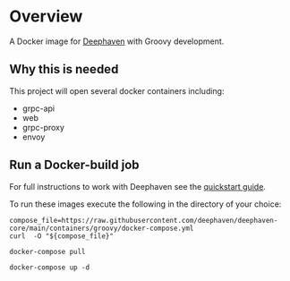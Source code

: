 
# Overview

A Docker image for [Deephaven](https://deephaven.io/core/docs/tutorials/quickstart) with Groovy development.

## Why this is needed

This project will open several docker containers including:
 - grpc-api
 - web
 - grpc-proxy
 - envoy

## Run a Docker-build job

For full instructions to work with Deephaven see the [quickstart guide](https://deephaven.io/core/docs/tutorials/quickstart).

To run these images execute the following in the directory of your choice:

```
compose_file=https://raw.githubusercontent.com/deephaven/deephaven-core/main/containers/groovy/docker-compose.yml
curl  -O "${compose_file}"

docker-compose pull

docker-compose up -d
```
